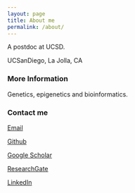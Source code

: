 ```yaml
---
layout: page
title: About me
permalink: /about/
---
```


 A postdoc at UCSD.  

 UCSanDiego, La Jolla, CA  

### More Information  

 Genetics, epigenetics and bioinformatics.  

### Contact me  

 [Email](mailto:kaw033@health.ucsd.edu)  

 [Github](https://github.com/wkl1990)  

 [Google Scholar](https://scholar.google.com/citations?user=q4xr9wgAAAAJ&hl=zh-CN)  

 [ResearchGate](https://www.researchgate.net/profile/Kangli_Wang)  

 [LinkedIn](https://www.linkedin.com/in/%E5%BA%B7%E5%88%A9-%E7%8E%8B-7a840297/)  